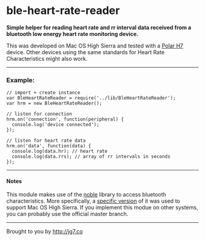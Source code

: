 ble-heart-rate-reader
=
**Simple helper for reading heart rate and rr interval data received from a bluetooth low energy heart rate monitoring device.**

This was developed on Mac OS High Sierra and tested with a [Polar H7](https://support.polar.com/en/support/H7_heart_rate_sensor) device. Other devices using the same standards for Heart Rate Characteristics might also work.  

-------

### **Example**: 
```
// import + create instance
var BleHeartRateReader = require('../lib/BleHeartRateReader');
var hrm = new BleHeartRateReader();

// listen for connection
hrm.on('connection', function(peripheral) {
  console.log('device connected');
});

// listen for heart rate data
hrm.on('data', function(data) {
  console.log(data.hr); // heart rate
  console.log(data.rrs); // array of rr intervals in seconds
});
```

----------

#### **Notes**
This module makes use of the [noble](https://github.com/sandeepmistry/noble) library to access bluetooth characteristics. More specifically, a [specific version](https://github.com/PolideaInternal/noble/tree/4a18e3e640f5489df76a607a6e316988ade242c5) of it was used to support Mac OS High Sierra. If you implement this modue on other systems, you can probably use the official master branch.   

-------
Brought to you by http://jg7.co
